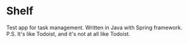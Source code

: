 # Shelf
Test app for task management. Written in Java with Spring framework.<br />
P.S. It's like Todoist, and it's not at all like Todoist.
